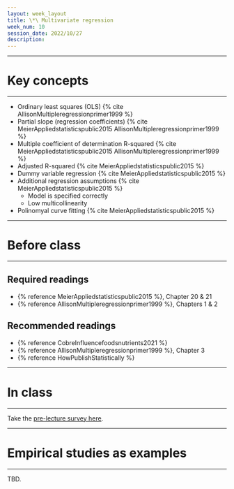 ```yaml
---
layout: week_layout
title: \*\ Multivariate regression
week_num: 10
session_date: 2022/10/27
description:
---
```


---
# Key concepts
---

- Ordinary least squares (OLS) {% cite AllisonMultipleregressionprimer1999 %}
- Partial slope (regression coefficients) {% cite MeierAppliedstatisticspublic2015 AllisonMultipleregressionprimer1999 %}
- Multiple coefficient of determination R-squared {% cite MeierAppliedstatisticspublic2015 AllisonMultipleregressionprimer1999 %}
- Adjusted R-squared {% cite MeierAppliedstatisticspublic2015 %}
- Dummy variable regression {% cite MeierAppliedstatisticspublic2015 %}
- Additional regression assumptions {% cite MeierAppliedstatisticspublic2015 %}
   - Model is specified correctly
   - Low multicollinearity
- Polinomyal curve fitting {% cite MeierAppliedstatisticspublic2015 %}

---
# Before class
---

## Required readings

- {% reference MeierAppliedstatisticspublic2015 %}, Chapter 20 & 21
- {% reference AllisonMultipleregressionprimer1999 %}, Chapters 1 & 2

## Recommended readings

- {% reference CobreInfluencefoodsnutrients2021 %}
- {% reference AllisonMultipleregressionprimer1999 %}, Chapter 3
- {% reference HowPublishStatistically %}

---
# In class
---
Take the [pre-lecture survey here](https://PollEv.com/surveys/rLrjONRz1FRHAS0If8mRM/respond).

---
# Empirical studies as examples
---

TBD.